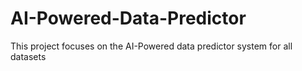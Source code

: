 # AI-Powered-Data-Predictor
This project focuses on the AI-Powered data predictor system for all datasets
